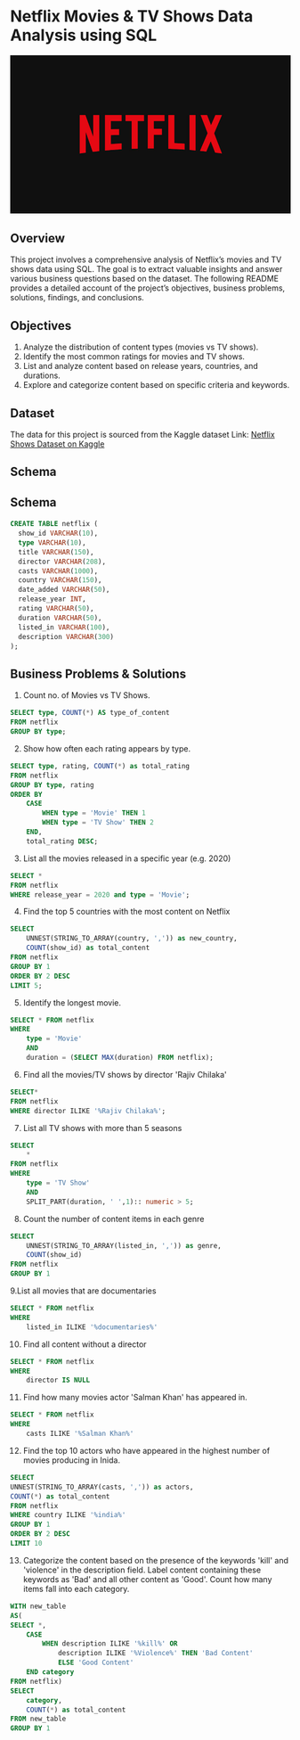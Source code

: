# Netflix Movies & TV Shows Data Analysis using SQL

![Netflix logo](BrandAssets_Logos_01-Wordmark.jpg)

## Overview
This project involves a comprehensive analysis of Netflix’s movies and TV shows data using SQL. The goal is to extract valuable insights and answer various business questions based on the dataset. The following README provides a detailed account of the project’s objectives, business problems, solutions, findings, and conclusions.

## Objectives
1. Analyze the distribution of content types (movies vs TV shows).
2. Identify the most common ratings for movies and TV shows.
3. List and analyze content based on release years, countries, and durations.
4. Explore and categorize content based on specific criteria and keywords.

## Dataset
The data for this project is sourced from the Kaggle dataset
Link: [Netflix Shows Dataset on Kaggle](https://www.kaggle.com/datasets/shivamb/netflix-shows)

## Schema
## Schema

```sql
CREATE TABLE netflix (
  show_id VARCHAR(10),
  type VARCHAR(10),
  title VARCHAR(150),
  director VARCHAR(208),
  casts VARCHAR(1000),
  country VARCHAR(150),
  date_added VARCHAR(50),
  release_year INT,
  rating VARCHAR(50),
  duration VARCHAR(50),
  listed_in VARCHAR(100),
  description VARCHAR(300)
);
```

## Business Problems & Solutions

1. Count no. of Movies vs TV Shows.
```sql   
SELECT type, COUNT(*) AS type_of_content
FROM netflix
GROUP BY type;
```

2. Show how often each rating appears by type.
```sql 
SELECT type, rating, COUNT(*) as total_rating
FROM netflix
GROUP BY type, rating
ORDER BY 
	CASE
		WHEN type = 'Movie' THEN 1
		WHEN type = 'TV Show' THEN 2
	END,
	total_rating DESC;
```
3. List all the movies released in a specific year (e.g. 2020)	
```sql 
SELECT * 
FROM netflix
WHERE release_year = 2020 and type = 'Movie';
```

4. Find the top 5 countries with the most content on Netflix
```sql 
SELECT
	UNNEST(STRING_TO_ARRAY(country, ',')) as new_country,
	COUNT(show_id) as total_content
FROM netflix
GROUP BY 1
ORDER BY 2 DESC
LIMIT 5;
```

5. Identify the longest movie.
```sql 
SELECT * FROM netflix
WHERE
	type = 'Movie'
	AND
	duration = (SELECT MAX(duration) FROM netflix);
```
6. Find all the movies/TV shows by director 'Rajiv Chilaka'
```sql 
SELECT*
FROM netflix
WHERE director ILIKE '%Rajiv Chilaka%';
```
7. List all TV shows with more than 5 seasons
```sql 
SELECT
	*
FROM netflix
WHERE 
	type = 'TV Show'
	AND
	SPLIT_PART(duration, ' ',1):: numeric > 5;
```
8. Count the number of content items in each genre
```sql 
SELECT
	UNNEST(STRING_TO_ARRAY(listed_in, ',')) as genre,
	COUNT(show_id)
FROM netflix
GROUP BY 1
```
9.List all movies that are documentaries
```sql 
SELECT * FROM netflix
WHERE
	listed_in ILIKE '%documentaries%'
```
10. Find all content without a director
```sql 
SELECT * FROM netflix
WHERE
	director IS NULL
```

11. Find how many movies actor  'Salman Khan' has appeared in.
```sql 
SELECT * FROM netflix
WHERE
	casts ILIKE '%Salman Khan%'
```
12. Find the top 10 actors who have appeared in the highest number of movies  producing in Inida. 	
```sql 
SELECT
UNNEST(STRING_TO_ARRAY(casts, ',')) as actors,
COUNT(*) as total_content
FROM netflix
WHERE country ILIKE '%india%'
GROUP BY 1
ORDER BY 2 DESC
LIMIT 10
```
13. Categorize the content based on the presence of the keywords 'kill' and 'violence' in the description field. 
    Label content containing these keywords as 'Bad' and all other content as 'Good'. Count how many items fall into each category.
```sql 
WITH new_table
AS(
SELECT *,
	CASE
		WHEN description ILIKE '%kill%' OR
			description ILIKE '%Violence%' THEN 'Bad Content'
			ELSE 'Good Content'
	END category	
FROM netflix)
SELECT
	category,
	COUNT(*) as total_content
FROM new_table
GROUP BY 1
```
